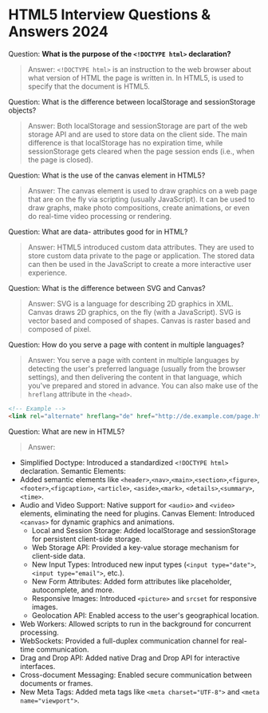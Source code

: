# HTML5 Interview Questions &amp; Answers 2024

Question: **What is the purpose of the `<!DOCTYPE html>` declaration?**

> Answer: `<!DOCTYPE html>` is an instruction to the web browser about what version of HTML the page is written in. In HTML5, <!DOCTYPE html> is used to specify that the document is HTML5.

Question: What is the difference between localStorage and sessionStorage objects?

> Answer: Both localStorage and sessionStorage are part of the web storage API and are used to store data on the client side. The main difference is that localStorage has no expiration time, while sessionStorage gets cleared when the page session ends (i.e., when the page is closed).

Question: What is the use of the canvas element in HTML5?

> Answer: The canvas element is used to draw graphics on a web page that are on the fly via scripting (usually JavaScript). It can be used to draw graphs, make photo compositions, create animations, or even do real-time video processing or rendering.

Question: What are data- attributes good for in HTML?

> Answer: HTML5 introduced custom data attributes. They are used to store custom data private to the page or application. The stored data can then be used in the JavaScript to create a more interactive user experience.

Question: What is the difference between SVG and Canvas?

> Answer: SVG is a language for describing 2D graphics in XML. Canvas draws 2D graphics, on the fly (with a JavaScript). SVG is vector based and composed of shapes. Canvas is raster based and composed of pixel.

Question: How do you serve a page with content in multiple languages?

> Answer: You serve a page with content in multiple languages by detecting the user's preferred language (usually from the browser settings), and then delivering the content in that language, which you've prepared and stored in advance. You can also make use of the `hreflang` attribute in the `<head>`.

```html
<!-- Example -->
<link rel="alternate" hreflang="de" href="http://de.example.com/page.html" />
```

Question: What are new in HTML5?

> Answer:

- Simplified Doctype: Introduced a standardized `<!DOCTYPE html>` declaration.
  Semantic Elements:
- Added semantic elements like `<header>`,`<nav>`,`<main>`,`<section>`,`<figure>`, `<footer>`,`<figcaption>`, `<article>`, `<aside>`,`<mark>`, `<details>`,`<summary>`,`<time>`.
- Audio and Video Support: Native support for `<audio>` and `<video>` elements, eliminating the need for plugins.
  Canvas Element: Introduced `<canvas>` for dynamic graphics and animations.
  - Local and Session Storage:
    Added localStorage and sessionStorage for persistent client-side storage.
  - Web Storage API:
    Provided a key-value storage mechanism for client-side data.
  - New Input Types:
    Introduced new input types (`<input type="date">`, `<input type="email">`, etc.).
  - New Form Attributes:
    Added form attributes like placeholder, autocomplete, and more.
  - Responsive Images:
    Introduced `<picture>` and `srcset` for responsive images.
  - Geolocation API:
    Enabled access to the user's geographical location.
- Web Workers: Allowed scripts to run in the background for concurrent processing.
- WebSockets: Provided a full-duplex communication channel for real-time communication.
- Drag and Drop API: Added native Drag and Drop API for interactive interfaces.
- Cross-document Messaging: Enabled secure communication between documents or frames.
- New Meta Tags: Added meta tags like `<meta charset="UTF-8">` and `<meta name="viewport">`.
